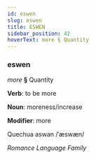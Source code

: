 ```yaml
---
id: eswen
slug: eswen
title: ESWEN
sidebar_position: 42
hoverText: more § Quantity
---
```


### eswen

*more* **§** Quantity

**Verb**: to be more

**Noun**: moreness/increase

**Modifier**: more

Quechua aswan /ˈæswæn/

*Romance Language Family*